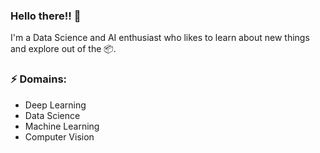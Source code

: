 ### Hello there!! 👋

I'm a Data Science and AI enthusiast who likes to learn about new things and explore out of the 📦. 

### ⚡ Domains:
- Deep Learning
- Data Science
- Machine Learning
- Computer Vision

<!--
**rostamimahdi1997/rostamimahdi1997** is a ✨ _special_ ✨ repository because its `README.md` (this file) appears on your GitHub profile.

Here are some ideas to get you started:

- 🔭 I’m currently working on ...
- 🌱 I’m currently learning ...
- 👯 I’m looking to collaborate on ...
- 🤔 I’m looking for help with ...
- 💬 Ask me about ...
- 📫 How to reach me: ...
- 😄 Pronouns: ...
- ⚡ Fun fact: ...
-->
